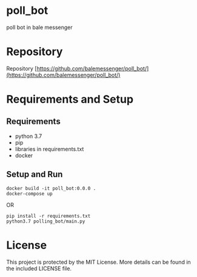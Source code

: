 # poll_bot
poll bot in bale messenger

# Repository
Repository [https://github.com/balemessenger/poll_bot/](https://github.com/balemessenger/poll_bot/)

# Requirements and Setup
## Requirements
- python 3.7
- pip
- libraries in requirements.txt
- docker

## Setup and Run
```
docker build -it poll_bot:0.0.0 .
docker-compose up

```
OR
```
pip install -r requirements.txt
python3.7 polling_bot/main.py
```

# License
This project is protected by the MIT License. More details can be found in the included LICENSE file.
